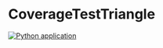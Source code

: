# CoverageTestTriangle
[![Python application](https://github.com/Mhsp990/CoverageTestTriangle/actions/workflows/python-app.yml/badge.svg)](https://github.com/Mhsp990/CoverageTestTriangle/actions/workflows/python-app.yml)
